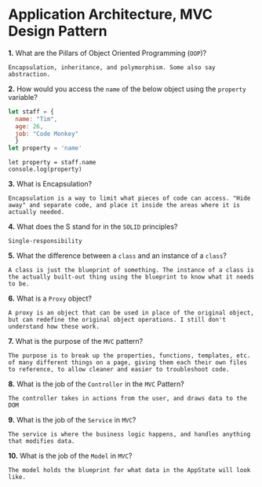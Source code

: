 # Application Architecture, MVC Design Pattern

**1.** What are the Pillars of Object Oriented Programming (`OOP`)?
<!-- enter you answer in the space below -->
```
Encapsulation, inheritance, and polymorphism. Some also say abstraction. 
```
**2.** How would you access the `name` of the below object using the `property` variable?
```js
let staff = {
  name: "Tim",
  age: 26,
  job: "Code Monkey"
  }
let property = 'name'
```
<!-- enter you answer in the space below -->
```
let property = staff.name
console.log(property)

```
**3.** What is Encapsulation?
<!-- enter you answer in the space below -->
```
Encapsulation is a way to limit what pieces of code can access. "Hide away" and separate code, and place it inside the areas where it is actually needed. 
```
**4.** What does the S stand for in the `SOLID` principles?
<!-- enter you answer in the space below -->
```
Single-responsibility
```
**5.** What the difference between a `class` and an instance of a `class`?
<!-- enter you answer in the space below -->
```
A class is just the blueprint of something. The instance of a class is the actually built-out thing using the blueprint to know what it needs to be. 
```
**6.** What is a `Proxy` object?
<!-- enter you answer in the space below -->
```
A proxy is an object that can be used in place of the original object, but can redefine the original object operations. I still don't understand how these work. 
```

**7.** What is the purpose of the `MVC` pattern?
<!-- enter you answer in the space below -->
```
The purpose is to break up the properties, functions, templates, etc. of many different things on a page, giving them each their own files to reference, to allow cleaner and easier to troubleshoot code. 
```
**8.** What is the job of the `Controller` in the `MVC` Pattern?
<!-- enter you answer in the space below -->
```
The controller takes in actions from the user, and draws data to the DOM
```

**9.** What is the job of the `Service` in `MVC`?
<!-- enter you answer in the space below -->
```
The service is where the business logic happens, and handles anything that modifies data. 
```
**10.** What is the job of the `Model` in `MVC`?
<!-- enter you answer in the space below -->
```
The model holds the blueprint for what data in the AppState will look like. 
```
